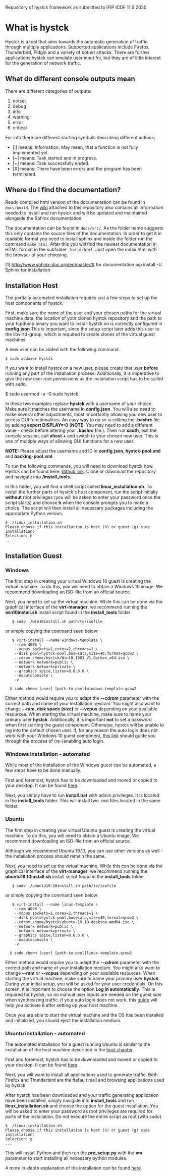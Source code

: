 Repository of hystck framework as submitted to IFIP ICDF 11.9 2020

# What is hystck
Hystck is a tool that aims towards the automatic generation of traffic through multiple applications. Supported applications
include Firefox, Thunderbird, Pidgin and a variety of botnet attacks. There are further applications
hystck can emulate user input for, but they are of little interest for the generation of network traffic.

## What do different console outputs mean

There are different categories of outputs:
1) notset
1) debug
1) info
1) warning
1) error
1) critical

For info there are different starting symbols describing different actions:
- \[i] means: Information; May mean, that a function is not fully implemented yet.
- \[~] means: Task started and in progress.
- \[+] means: Task successfully ended.
- \[X] means: There have been errors and the program has been terminated.

## Where do I find the documentation?
Ready compiled html version of the documentation can be found in ```docs/build```. The [wiki](https://github.com/dasec/hystck/wiki) attached to this repository also contains all information needed to install and run hystck and will be updated and maintained alongside the Sphinx documentation.

The documentation can be found in ```docs/src/```. As the folder name suggests this only contains the source 
files of the documentation. In order to get it in readable format you need to install sphinx and inside the folder
run the command ```make html```. After this you will find the newest documentation in HTML format in the subfolder
```_build/html```. Just open the index.html with the browser of your choosing.

[1] http://www.sphinx-doc.org/en/master/# for documentation pip install -U Sphinx for installation

## Installation Host

The partially automated installation requires just a few steps to set up the host components of hystck.

First, make sure the name of the user and your chosen paths for the virtual machine data, the location of your cloned hystck
repository and the path to your tcpdump binary you want to install hystck on is correctly configured in **config.json**
This is important, since the setup script later adds this user to the libvirtd-group,
which is required to create clones of the virtual guest machines.

A new user can be added with the following command:

    $ sudo adduser hystck

If you want to install hystck on a new user, please create that user **before** running any part of the installation process.
Additionally, it is imperative to give the new user root permissions as the installation script has to be called with sudo.

   $ sudo usermod -a -G sudo hystck

In these two examples replace **hystck** with a username of your choice. Make sure it matches the username in **config.json**.
You will also need to make several other adjustments, most importantly allowing you new user to access GUI functionalities.
An easy way to do so is editing the **.bashrc** file by adding **export DISPLAY=:0** (**NOTE:** You may need to add a different value -
check before altering your **.bashrc** file.). Then run **xauth**, exit the console session, call **xhost +** and switch to your chosen
new user. This is one of multiple ways of allowing GUI functions for a new user.

**NOTE:** Please adjust the username and ID in **config.json, hystck-pool.xml** and **backing-pool.xml**.


To run the following commands, you will need to download hystck now.
Hystck can be found here: [Github link](https://github.com/dasec/hystck).
Clone or download the repository and navigate into **/install_tools**.

In this folder, you will find a shell script called **linux_installation.sh**. To install the further parts of hystck's
host component, run the script initially **without** root privileges (you will be asked to enter your password once the script starts) and choose **h** when the console prompts you to make a choice. The
script will then install all necessary packages including the appropriate Python version.

    $ ./linux_installation.sh
    Please choose if this installation is host (h) or guest (g) side installation:
    Selection: h
    ...


## Installation Guest

### Windows

The first step in creating your virtual Windows 10 guest is creating the virtual machine. To do this, you will need to
obtain a Windows 10 image. We recommend downloading an ISO-file from an official source.

Next, you need to set up the virtual machine.
While this can be done via the graphical interface of the **virt-manager**, we recommend running the **win10install.sh**
install script found in the **install_tools** folder

       $ sudo ./win10install.sh path/to/isofile

or simply copying the command seen below:

       $ virt-install --name windows-template \
        --ram 4096 \
        --vcpus sockets=1,cores=2,threads=1 \
        --disk pool=hystck-pool,bus=sata,size=40,format=qcow2 \
        --cdrom /home/hystck/Win10_1903_V1_German_x64.iso \
        --network network=public \
        --network network=private \
        --graphics spice,listen=0.0.0.0 \
        --noautoconsole \
        -v

      $ sudo chown [user] [path-to-pool]windows-template.qcow2


Either method would require you to adapt the **--cdrom** parameter with the correct path and name of your installation
medium. You might also want to change **--ram**, **disk space (size)** or **--vcpus** depending on your available resources. When starting the
virtual machine, make sure to name your primary user **hystck**. Additionally, it is important **not** to set a password
when first starting the guest component. Otherwise, hystck will be unable to log into the default chosen user. If, for any
reason the auto login does not work with your Windows 10 guest component,
[this link](https://support.microsoft.com/en-us/help/324737/how-to-turn-on-automatic-logon-in-windows) should guide you
through the process of (re-)enabling auto login.

### Windows installation - automated

While most of the installation of the Windows guest can be automated, a few steps have to be done manually.

First and foremost, hystck has to be downloaded and moved or copied to your desktop.
It can be found [here](https://github.com/dasec/hystck).

Next, you simply have to run **install.bat** with admin privileges. It is located in the **install_tools** folder. This will install two .msi files
located in the same folder.


### Ubuntu

The first step in creating your virtual Ubuntu guest is creating the virtual machine. To do this, you will need to
obtain a Ubuntu image. We recommend downloading an ISO-file from an official source.

Although we recommend Ubuntu 19.10, you can use other versions as well - the installation process *should* remain
the same.

Next, you need to set up the virtual machine.
While this can be done via the graphical interface of the **virt-manager**, we recommend running the **ubuntu19.10install.sh**
install script found in the **install_tools** folder

       $ sudo ./ubuntu19.10install.sh path/to/isofile

or simply copying the command seen below:

       $ virt-install --name linux-template \
        --ram 4096 \
        --vcpus sockets=1,cores=2,threads=1 \
        --disk pool=hystck-pool,bus=sata,size=40,format=qcow2 \
        --cdrom /home/hystck/ubuntu-19.10-desktop-amd64.iso \
        --network network=public \
        --network network=private \
        --graphics spice,listen=0.0.0.0 \
        --noautoconsole \
        -v

      $ sudo chown [user] [path-to-pool]linux-template.qcow2



Either method would require you to adapt the **--cdrom** parameter with the correct path and name of your installation
medium. You might also want to change **--ram** or **--vcpus** depending on your available resources. When starting the
virtual machine, make sure to name your primary user **hystck**. During your initial setup, you will be asked for your
user credentials. On this screen, it is important to choose the option **Log in automatically**. This is required for
hystck, so no manual user inputs are needed on the guest side when synthesizing traffic. If your auto login does not
work, this [guide](https://help.ubuntu.com/stable/ubuntu-help/user-autologin.html.en) will help you activate it after
setting up your host machine.


Once you are able to start the virtual machine and the OS has been installed and initialized, you should eject the installation medium.

### Ubuntu installation - automated


The automated installation for a guest running Ubuntu is similar to the installation of the host machine described in the [host chapter](https://github.com/dasec/hystck/wiki/Host-Installation).

First and foremost, hystck has to be downloaded and moved or copied to your desktop.
It can be found [here](https://github.com/dasec/hystck).

Next, you will want to install all applications used to generate traffic. Both Firefox and Thunderbird are the default
mail and browsing applications used by hystck.

After hystck has been downloaded and your traffic generating application have been installed, simply navigate into **install_tools** and run **linux_installation.sh** and choose the option
for the guest installation. You will be asked to enter your password as root privileges are required for parts of the installation. Do not execute the entire script
as root (with sudo).

    $ ./linux_installation.sh
    Please choose if this installation is host (h) or guest (g) side installation:
    Selection: g
    ...


This will install Python and then run the **pre_setup.py** with the **vm** parameter to start installing all
necessary python modules.


A more in-depth explanation of the installation can be found [here](https://github.com/dasec/hystck/wiki).



